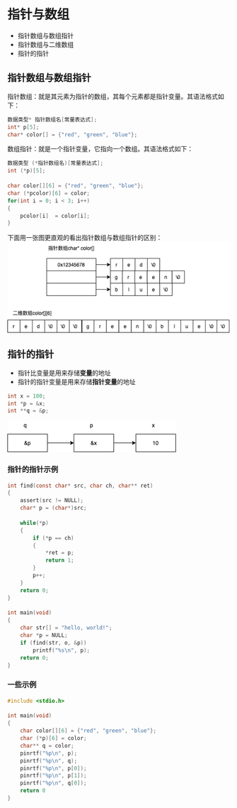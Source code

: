 # 指针与数组

* 指针数组与数组指针
* 指针数组与二维数组
* 指针的指针

## 指针数组与数组指针

指针数组：就是其元素为指针的数组，其每个元素都是指针变量。其语法格式如下：

```c
数据类型* 指针数组名[常量表达式];
int* p[5];
char* color[] = {"red", "green", "blue"};
```

数组指针：就是一个指针变量，它指向一个数组。其语法格式如下：

```c
数据类型 (*指针数组名)[常量表达式];
int (*p)[5];

char color[][6] = {"red", "green", "blue"};
char (*pcolor)[6] = color;
for(int i = 0; i < 3; i++)
{
    pcolor[i]  = color[i];
}
```

下面用一张图更直观的看出指针数组与数组指针的区别：
![15_01](./draw/15_01.drawio.png)

## 指针的指针

* 指针比变量是用来存储**变量**的地址
* 指针的指针变量是用来存储**指针变量**的地址

```c
int x = 100;
int *p = &x;
int **q = &p;
```

![15_02](./draw/15_02.drawio.png)

### 指针的指针示例

```c
int find(const char* src, char ch, char** ret)
{
    assert(src != NULL);
    char* p = (char*)src;

    while(*p)
    {
        if (*p == ch)
        {
            *ret = p;
            return 1;
        }
        p++;
    }
    return 0;
}

int main(void)
{
    char str[] = "hello, world!";
    char *p = NULL;
    if (find(str, o, &p))
        printf("%s\n", p);
    return 0;
}
```

### 一些示例

```c
#include <stdio.h>

int main(void)
{
    char color[][6] = {"red", "green", "blue"};
    char (*p)[6] = color;
    char** q = color;
    pinrtf("%p\n", p);
    pinrtf("%p\n", q);
    pinrtf("%p\n", p[0]);
    pinrtf("%p\n", p[1]);
    pinrtf("%p\n", q[0]);
    return 0
}
```
